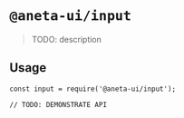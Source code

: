 # `@aneta-ui/input`

> TODO: description

## Usage

```
const input = require('@aneta-ui/input');

// TODO: DEMONSTRATE API
```
